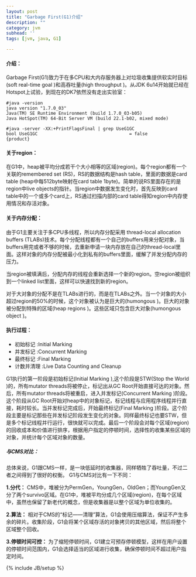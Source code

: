 ```yaml
---
layout: post
title: "Garbage First(G1)介绍"
description: ""
category: jvm
subhead: ''
tags: [jvm, java, G1]

---
```


#### 介绍：

Garbage First(G1)致力于在多CPU和大内存服务器上对垃圾收集提供软实时目标(soft real-time goal )和高吞吐量(high throughput )。从JDK 6u14开始就已经在Hotspot上试验，到现在的DK7依然没有走出实验室：
  
    #java -version
    java version "1.7.0_03"
    Java(TM) SE Runtime Environment (build 1.7.0_03-b05)
    Java HotSpot(TM) 64-Bit Server VM (build 22.1-b02, mixed mode)
  
    #java -server -XX:+PrintFlagsFinal | grep UseG1GC
    bool UseG1GC                                   = false           {product}
 
#### 关于region：

在G1中，heap被平均分成若干个大小相等的区域(region)。每个region都有一个关联的remembered set (RS)，RS的数据结构是hash table，里面的数据是card table (heap中每512byte映射在card table 1byte)。简单的说RS里面存在的是region中live objects的指针。当region中数据发生变化时，首先反映到card table中的一个或多个card上，RS通过扫描内部的card table得知region中内存使用情况和存活对象。

#### 关于内存分配：

由于G1主要关注于多CPU多线程，所以内存分配采用 thread-local allocation buffers (TLABs)技术。每个分配线程都有一个自己的buffers用来分配对象，当buffers用完或者不够的时候，去重新申请一块内存放在自己的thread-local里面。这样对象的内存分配被最小化到私有的buffers里面，缓解了并发分配内存的压力。

当region被填满后，分配内存的线程会重新选择一个新的region。空region被组织到一个linked list里面，这样可以快速找到新的region。

对于大对象的分配不是在TLABs进行的，而是在TLABs之外。当一个对象的大小超过region的50%的时候，这个对象被认为是巨大的(humongous )。巨大的对象被分配到特殊的区域(heap regions )。这些区域只包含巨大对象(humongous object )。

#### 执行过程：

* 初始标记 :Initial Marking
* 并发标记 :Concurrent Marking
* 最终标记 :Final Marking
* 计数并清理 :Live Data Counting and Cleanup

G1执行的第一阶段是初始标记(Initial Marking ),这个阶段是STW(Stop the World )的，所有mutator threads将被停止，标记出从GC Root开始直接可达的对象。然后，所有mutator threads将被重启，进入并发标记(Concurrent Marking )阶段。这个阶段从GC Root开始对heap中的对象标记，标记线程与应用程序线程并行直接，耗时较长。当并发标记完成后，开始最终标记(Final Marking )阶段。这个阶段主要是标记那些在并发标记阶段发生变化的对象。同样最终标记也要STW，但是多个标记线程并行运行，很快就可以完成。最后一个阶段会对每个区域(region)的回收成本和价值进行排序，根据用户指定的停顿时间，选择性的收集某些区域的对象，并统计每个区域对象的数量。

##### 与CMS对比：

总体来说，G1跟CMS一样，是一块低延时的收集器，同样牺牲了吞吐量，不过二者之间得到了很好的权衡。
G1与CMS对比有一下不同：

**1.分代：** CMS中，堆被分为PermGen，YoungGen，OldGen；而YoungGen又分了两个survivo区域。在G1中，堆被平均分成几个区域(region)，在每个区域中，虽然也保留了新老代的概念，但是收集器是以整个区域为单位收集的。

**2.算法：** 相对于CMS的“标记——清理”算法，G1会使用压缩算法，保证不产生多余的碎片。收集阶段，G1会将某个区域存活的对象拷贝的其他区域，然后将整个区域整个回收。

**3.停顿时间可控：** 为了缩短停顿时间，G1建立可预存停顿模型，这样在用户设置的停顿时间范围内，G1会选择适当的区域进行收集，确保停顿时间不超过用户指定时间。

{% include JB/setup %}
